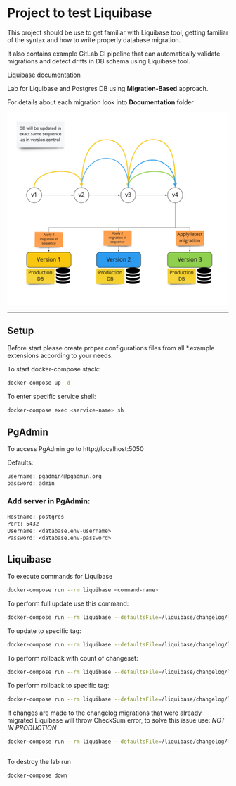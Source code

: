 # Project to test Liquibase
This project should be use to get familiar with Liquibase tool, getting familiar of the syntax and how to write properly database migration. 

It also contains example GitLab CI pipeline that can automatically validate migrations and detect drifts in DB schema using Liquibase tool.

[Liquibase documentation](https://docs.liquibase.com/change-types/community/home.html)

Lab for Liquibase and Postgres DB using **Migration-Based** approach.

For details about each migration look into **Documentation** folder

![](./DocImages/Migration-Based%20Schema.jpg)

---
## Setup
Before start please create proper configurations files from all *.example extensions according to your needs.


To start docker-compose stack:

```bash
docker-compose up -d
```

To enter specific service shell:
```bash
docker-compose exec <service-name> sh
```

## PgAdmin

To access PgAdmin go to http://localhost:5050

Defaults:
```
username: pgadmin4@pgadmin.org
password: admin
```
### Add server in PgAdmin:
```
Hostname: postgres
Port: 5432
Username: <database.env-username>
Password: <database.env-password>
```

## Liquibase

To execute commands for Liquibase
```bash
docker-compose run --rm liquibase <command-name>
```

To perform full update use this command:
```bash
docker-compose run --rm liquibase --defaultsFile=/liquibase/changelog/liquibase.properties update
```

To update to specific tag:
```bash
docker-compose run --rm liquibase --defaultsFile=/liquibase/changelog/liquibase.properties updateToTag <tag>
```

To perform rollback with count of changeset:
```bash
docker-compose run --rm liquibase --defaultsFile=/liquibase/changelog/liquibase.properties rollbackCount <value>
```

To perform rollback to specific tag:
```bash
docker-compose run --rm liquibase --defaultsFile=/liquibase/changelog/liquibase.properties rollback <tag>
```

If changes are made to the changelog migrations that were already migrated Liquibase will throw CheckSum error, to solve this issue use:
*NOT IN PRODUCTION*
```bash
docker-compose run --rm liquibase --defaultsFile=/liquibase/changelog/liquibase.properties clearCheckSums
```
##
To destroy the lab run
```bash
docker-compose down
```
